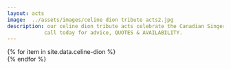 ```yaml
---
layout: acts
image:  ../assets/images/celine dion tribute acts2.jpg
description: our celine dion tribute acts celebrate the Canadian Singer who  is recognised as one of the greatest voices of our time.scotbase celine dion tributes to one of the most famous singers in the world are simply wow. fabulous vocals, choreographed dance routines, stunning costumes and amazing musicians make these shows a must see. <hr>
            call today for advice, QUOTES & AVAILABILITY.
---
```


<div class="row mt-4 mb-4">
  {% for item in site.data.celine-dion %}
    <div class="col-md-4 mb-5">
      <div class="card border-0 shadow h-100">
        <a href="/acts/{{ item.title | slugify }}">
          <img class="card-img-top" src="{{ item.image_src }}" alt="" />
        </a>
      </div>
    </div>
  {% endfor %}
</div>
